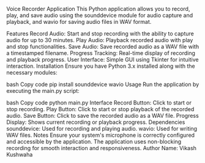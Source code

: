 Voice Recorder Application
This Python application allows you to record, play, and save audio using the sounddevice module for audio capture and playback, and wavio for saving audio files in WAV format.

Features
Record Audio: Start and stop recording with the ability to capture audio for up to 30 minutes.
Play Audio: Playback recorded audio with play and stop functionalities.
Save Audio: Save recorded audio as a WAV file with a timestamped filename.
Progress Tracking: Real-time display of recording and playback progress.
User Interface: Simple GUI using Tkinter for intuitive interaction.
Installation
Ensure you have Python 3.x installed along with the necessary modules:

bash
Copy code
pip install sounddevice wavio
Usage
Run the application by executing the main.py script:

bash
Copy code
python main.py
Interface
Record Button: Click to start or stop recording.
Play Button: Click to start or stop playback of the recorded audio.
Save Button: Click to save the recorded audio as a WAV file.
Progress Display: Shows current recording or playback progress.
Dependencies
sounddevice: Used for recording and playing audio.
wavio: Used for writing WAV files.
Notes
Ensure your system's microphone is correctly configured and accessible by the application.
The application uses non-blocking recording for smooth interaction and responsiveness.
Author
Name: Vikash Kushwaha
